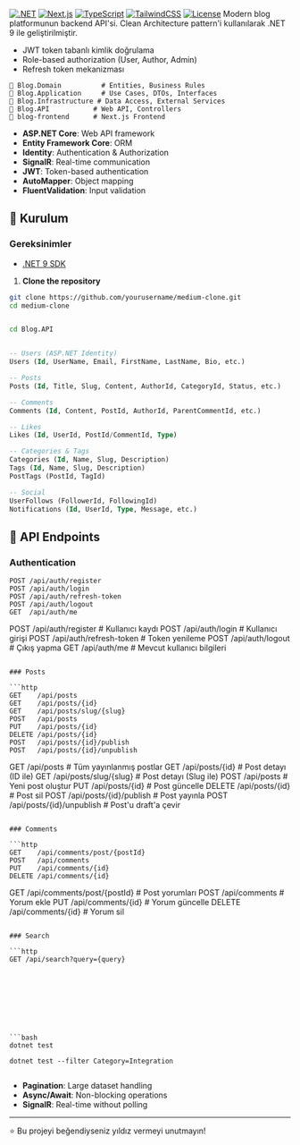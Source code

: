 
[![.NET](https://img.shields.io/badge/.NET-9.0-blue.svg)](https://dotnet.microsoft.com/)
[![Next.js](https://img.shields.io/badge/Next.js-15.4.4-black.svg)](https://nextjs.org/)
[![TypeScript](https://img.shields.io/badge/TypeScript-5.0-blue.svg)](https://www.typescriptlang.org/)
[![TailwindCSS](https://img.shields.io/badge/TailwindCSS-3.4.17-38B2AC.svg)](https://tailwindcss.com/)
[![License](https://img.shields.io/badge/License-MIT-green.svg)](LICENSE)
Modern blog platformunun backend API'si. Clean Architecture pattern'i kullanılarak .NET 9 ile geliştirilmiştir.


- JWT token tabanlı kimlik doğrulama
- Role-based authorization (User, Author, Admin)
- Refresh token mekanizması







```
📁 Blog.Domain          # Entities, Business Rules
📁 Blog.Application     # Use Cases, DTOs, Interfaces
📁 Blog.Infrastructure # Data Access, External Services
📁 Blog.API           # Web API, Controllers
📁 blog-frontend      # Next.js Frontend
```


- **ASP.NET Core**: Web API framework
- **Entity Framework Core**: ORM
- **Identity**: Authentication & Authorization
- **SignalR**: Real-time communication
- **JWT**: Token-based authentication
- **AutoMapper**: Object mapping
- **FluentValidation**: Input validation



## 🚀 Kurulum

### Gereksinimler

- [.NET 9 SDK](https://dotnet.microsoft.com/download/dotnet/9.0)


1. **Clone the repository**
```bash
git clone https://github.com/yourusername/medium-clone.git
cd medium-clone
```

```bash
```


```bash
cd Blog.API
```

```bash
```




```sql
-- Users (ASP.NET Identity)
Users (Id, UserName, Email, FirstName, LastName, Bio, etc.)

-- Posts
Posts (Id, Title, Slug, Content, AuthorId, CategoryId, Status, etc.)

-- Comments
Comments (Id, Content, PostId, AuthorId, ParentCommentId, etc.)

-- Likes
Likes (Id, UserId, PostId/CommentId, Type)

-- Categories & Tags
Categories (Id, Name, Slug, Description)
Tags (Id, Name, Slug, Description)
PostTags (PostId, TagId)

-- Social
UserFollows (FollowerId, FollowingId)
Notifications (Id, UserId, Type, Message, etc.)
```

## 🔧 API Endpoints

### Authentication

```http
POST /api/auth/register
POST /api/auth/login
POST /api/auth/refresh-token
POST /api/auth/logout
GET  /api/auth/me
```
POST /api/auth/register     # Kullanıcı kaydı
POST /api/auth/login        # Kullanıcı girişi
POST /api/auth/refresh-token # Token yenileme
POST /api/auth/logout       # Çıkış yapma
GET  /api/auth/me          # Mevcut kullanıcı bilgileri
```

### Posts

```http
GET    /api/posts
GET    /api/posts/{id}
GET    /api/posts/slug/{slug}
POST   /api/posts
PUT    /api/posts/{id}
DELETE /api/posts/{id}
POST   /api/posts/{id}/publish
POST   /api/posts/{id}/unpublish
```
GET    /api/posts                    # Tüm yayınlanmış postlar
GET    /api/posts/{id}              # Post detayı (ID ile)
GET    /api/posts/slug/{slug}       # Post detayı (Slug ile)
POST   /api/posts                   # Yeni post oluştur
PUT    /api/posts/{id}              # Post güncelle
DELETE /api/posts/{id}              # Post sil
POST   /api/posts/{id}/publish      # Post yayınla
POST   /api/posts/{id}/unpublish    # Post'u draft'a çevir
```

### Comments

```http
GET    /api/comments/post/{postId}
POST   /api/comments
PUT    /api/comments/{id}
DELETE /api/comments/{id}
```
GET    /api/comments/post/{postId}  # Post yorumları
POST   /api/comments                # Yorum ekle
PUT    /api/comments/{id}           # Yorum güncelle
DELETE /api/comments/{id}           # Yorum sil
```

### Search

```http
GET /api/search?query={query}
```
```





```





```



```bash
dotnet test

dotnet test --filter Category=Integration
```


```bash
```


- **Pagination**: Large dataset handling
- **Async/Await**: Non-blocking operations
- **SignalR**: Real-time without polling













---

⭐ Bu projeyi beğendiyseniz yıldız vermeyi unutmayın!
